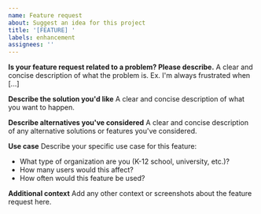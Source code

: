 ```yaml
---
name: Feature request
about: Suggest an idea for this project
title: '[FEATURE] '
labels: enhancement
assignees: ''
---
```


**Is your feature request related to a problem? Please describe.**
A clear and concise description of what the problem is. Ex. I'm always frustrated when [...]

**Describe the solution you'd like**
A clear and concise description of what you want to happen.

**Describe alternatives you've considered**
A clear and concise description of any alternative solutions or features you've considered.

**Use case**
Describe your specific use case for this feature:

- What type of organization are you (K-12 school, university, etc.)?
- How many users would this affect?
- How often would this feature be used?

**Additional context**
Add any other context or screenshots about the feature request here.
